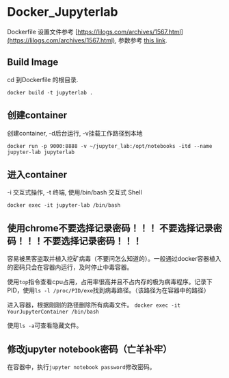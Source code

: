 # Docker_Jupyterlab
Dockerfile 设置文件参考 [https://lilogs.com/archives/1567.html](https://lilogs.com/archives/1567.html), 参数参考 [this link](https://jiajially.gitbooks.io/dockerguide/content/chapter_fastlearn/dockerfile_details.html).
## Build Image
cd 到Dockerfile 的根目录. 
```
docker build -t jupyterlab .
```

## 创建container
创建container, -d后台运行, -v挂载工作路径到本地
```
docker run -p 9000:8888 -v ~/jupyter_lab:/opt/notebooks -itd --name jupyter-lab jupyterlab
```

## 进入container
-i 交互式操作, -t 终端, 使用/bin/bash 交互式 Shell
```
docker exec -it jupyter-lab /bin/bash
```

## 使用chrome不要选择记录密码！！！ 不要选择记录密码！！！不要选择记录密码！！！
容易被黑客盗取并植入挖矿病毒（不要问怎么知道的）。一般通过docker容器植入的密码只会在容器内运行，及时停止中毒容器。

使用```top```指令查看cpu占用，占用率很高并且不占内存的极为病毒程序。记录下PID，使用```ls -l /proc/PID/exe```找到病毒路径。（该路径为在容器中的路径）

进入容器，根据刚刚的路径删除所有病毒文件。
```docker exec -it YourJupyterContainer /bin/bash```

使用```ls -a```可查看隐藏文件。

## 修改jupyter notebook密码（亡羊补牢）
在容器中，执行```jupyter notebook password```修改密码。
